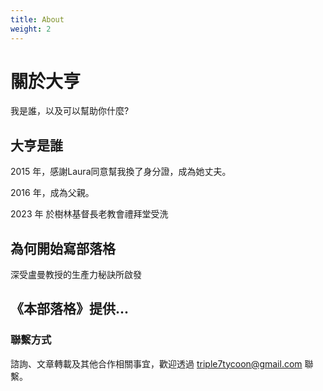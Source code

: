 ```yaml
---
title: About
weight: 2
---
```


# 關於大亨

我是誰，以及可以幫助你什麼?

## 大亨是誰
2015 年，感謝Laura同意幫我換了身分證，成為她丈夫。

2016 年，成為父親。

2023 年 於樹林基督長老教會禮拜堂受洗

## 為何開始寫部落格

深受盧曼教授的生產力秘訣所啟發

## 《本部落格》提供...



### 聯繫方式
諮詢、文章轉載及其他合作相關事宜，歡迎透過 triple7tycoon@gmail.com 聯繫。
